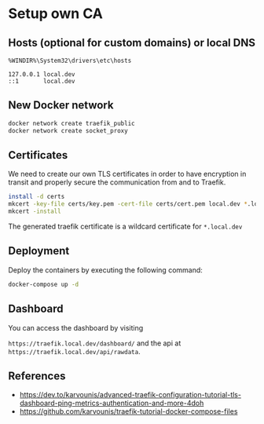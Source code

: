# Setup own CA

## Hosts (optional for custom domains) or local DNS

`%WINDIR%\System32\drivers\etc\hosts`

```
127.0.0.1 local.dev
::1       local.dev
```

## New Docker network

```bash
docker network create traefik_public
docker network create socket_proxy
```

## Certificates

We need to create our own TLS certificates in order to have encryption in transit and properly secure the communication from and to Traefik.


```sh
install -d certs
mkcert -key-file certs/key.pem -cert-file certs/cert.pem local.dev *.local.dev
mkcert -install
```

The generated traefik certificate is a wildcard certificate for `*.local.dev`

## Deployment

Deploy the containers by executing the following command:

```sh
docker-compose up -d
```

## Dashboard

You can access the dashboard by visiting

`https://traefik.local.dev/dashboard/` and the api at `https://traefik.local.dev/api/rawdata`.

## References

- https://dev.to/karvounis/advanced-traefik-configuration-tutorial-tls-dashboard-ping-metrics-authentication-and-more-4doh
- https://github.com/karvounis/traefik-tutorial-docker-compose-files